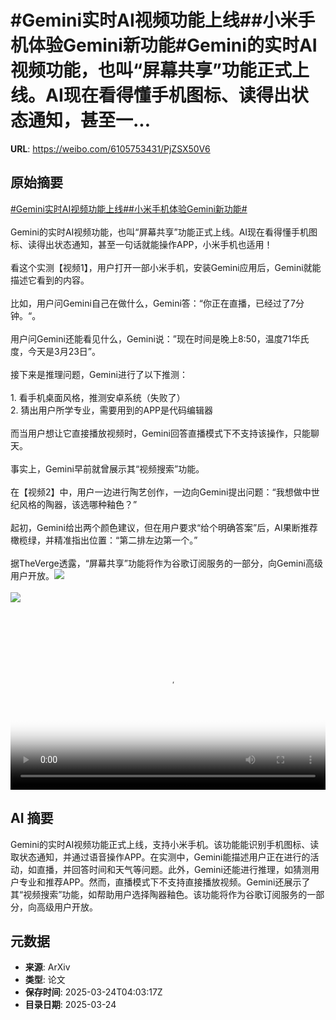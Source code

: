 # #Gemini实时AI视频功能上线##小米手机体验Gemini新功能#Gemini的实时AI视频功能，也叫“屏幕共享”功能正式上线。AI现在看得懂手机图标、读得出状态通知，甚至一...

**URL**: https://weibo.com/6105753431/PjZSX50V6

## 原始摘要

<a href="https://m.weibo.cn/search?containerid=231522type%3D1%26t%3D10%26q%3D%23Gemini%E5%AE%9E%E6%97%B6AI%E8%A7%86%E9%A2%91%E5%8A%9F%E8%83%BD%E4%B8%8A%E7%BA%BF%23&amp;extparam=%23Gemini%E5%AE%9E%E6%97%B6AI%E8%A7%86%E9%A2%91%E5%8A%9F%E8%83%BD%E4%B8%8A%E7%BA%BF%23" data-hide=""><span class="surl-text">#Gemini实时AI视频功能上线#</span></a><a href="https://m.weibo.cn/search?containerid=231522type%3D1%26t%3D10%26q%3D%23%E5%B0%8F%E7%B1%B3%E6%89%8B%E6%9C%BA%E4%BD%93%E9%AA%8CGemini%E6%96%B0%E5%8A%9F%E8%83%BD%23&amp;extparam=%23%E5%B0%8F%E7%B1%B3%E6%89%8B%E6%9C%BA%E4%BD%93%E9%AA%8CGemini%E6%96%B0%E5%8A%9F%E8%83%BD%23" data-hide=""><span class="surl-text">#小米手机体验Gemini新功能#</span></a><br><br>Gemini的实时AI视频功能，也叫“屏幕共享”功能正式上线。AI现在看得懂手机图标、读得出状态通知，甚至一句话就能操作APP，小米手机也适用！<br><br>看这个实测【视频1】，用户打开一部小米手机，安装Gemini应用后，Gemini就能描述它看到的内容。<br><br>比如，用户问Gemini自己在做什么，Gemini答：“你正在直播，已经过了7分钟。“。<br><br>用户问Gemini还能看见什么，Gemini说：”现在时间是晚上8:50，温度71华氏度，今天是3月23日”。<br><br>接下来是推理问题，Gemini进行了以下推测：<br><br>1. 看手机桌面风格，推测安卓系统（失败了）<br>2. 猜出用户所学专业，需要用到的APP是代码编辑器<br><br>而当用户想让它直接播放视频时，Gemini回答直播模式下不支持该操作，只能聊天。<br><br>事实上，Gemini早前就曾展示其“视频搜索”功能。<br><br>在【视频2】中，用户一边进行陶艺创作，一边向Gemini提出问题：“我想做中世纪风格的陶器，该选哪种釉色？”<br><br>起初，Gemini给出两个颜色建议，但在用户要求“给个明确答案”后，AI果断推荐橄榄绿，并精准指出位置：“第二排左边第一个。”<br><br>据TheVerge透露，“屏幕共享”功能将作为谷歌订阅服务的一部分，向Gemini高级用户开放。<img style="" src="https://tvax1.sinaimg.cn/large/006Fd7o3ly1hzrttnmin0j30k0182dho.jpg" referrerpolicy="no-referrer"><br><br><img style="" src="https://tvax4.sinaimg.cn/large/006Fd7o3ly1hzrttrxzjnj30zk0k0aa0.jpg" referrerpolicy="no-referrer"><br><br><br clear="both"><div style="clear: both"></div><video controls="controls" poster="https://tvax1.sinaimg.cn/orj480/006Fd7o3ly1hzrttnqdp8j30k0182dho.jpg" style="width: 100%"><source src="https://f.video.weibocdn.com/o0/m4N4QYk8lx08mV5mxxgY01041200faGd0E010.mp4?label=mp4_720p&amp;template=720x1586.24.0&amp;ori=0&amp;ps=1CwnkDw1GXwCQx&amp;Expires=1742792574&amp;ssig=GLMsMR44Xm&amp;KID=unistore,video"><source src="https://f.video.weibocdn.com/o0/KPZjOKLKlx08mV5lTPcQ010412008mU60E010.mp4?label=mp4_hd&amp;template=540x1188.24.0&amp;ori=0&amp;ps=1CwnkDw1GXwCQx&amp;Expires=1742792574&amp;ssig=XA5oPwTKlr&amp;KID=unistore,video"><source src="https://f.video.weibocdn.com/o0/lUpuNiIAlx08mV5lZoje010412004L2k0E010.mp4?label=mp4_ld&amp;template=360x792.24.0&amp;ori=0&amp;ps=1CwnkDw1GXwCQx&amp;Expires=1742792574&amp;ssig=h87xOff0ev&amp;KID=unistore,video"><p>视频无法显示，请前往<a href="https://video.weibo.com/show?fid=1034%3A5147659942690894" target="_blank" rel="noopener noreferrer">微博视频</a>观看。</p></video>

## AI 摘要

Gemini的实时AI视频功能正式上线，支持小米手机。该功能能识别手机图标、读取状态通知，并通过语音操作APP。在实测中，Gemini能描述用户正在进行的活动，如直播，并回答时间和天气等问题。此外，Gemini还能进行推理，如猜测用户专业和推荐APP。然而，直播模式下不支持直接播放视频。Gemini还展示了其“视频搜索”功能，如帮助用户选择陶器釉色。该功能将作为谷歌订阅服务的一部分，向高级用户开放。

## 元数据

- **来源**: ArXiv
- **类型**: 论文
- **保存时间**: 2025-03-24T04:03:17Z
- **目录日期**: 2025-03-24
